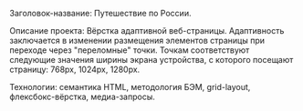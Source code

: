 Заголовок-название: Путешествие по России.

Описание проекта: Вёрстка адаптивной веб-страницы. Адаптивность заключается в изменении размещения  элементов страницы при переходе через "переломные" точки. Точкам соответствуют следующие значения ширины экрана устройства, с которого посещают страницу: 768px, 1024px, 1280px.

Технологии:  семантика HTML, методология БЭМ, grid-layout, флексбокс-вёрстка, медиа-запросы.